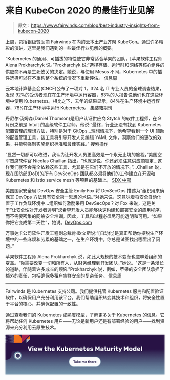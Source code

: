 # 来自 KubeCon 2020 的最佳行业见解

> 原文：<https://www.fairwinds.com/blog/best-industry-insights-from-kubecon-2020>

 上周，包括银级赞助商 Fairwinds 在内的云本土产业齐聚 KubeCon。通过许多精彩的演讲，这里是我们遇到的一些最佳行业见解的概要。

“Kubernetes 的通用、可插拔的特性使它非常适合苹果的团队，[苹果软件工程师 Alena Prokharchyk 说。”Prokharchyk 说:“选择存储、运行时和网络等核心组件的供应商不再是生死攸关的决定。她说，与使用 Mesos 不同，Kubernetes 中的插件选择可以在不重构整个系统的情况下重新评估。 [信息周](https://www.informationweek.com/cloud/apple-discusses-going-cloud-native-and-the-growing-pains/d/d-id/1339491)

云本地计算基金会(CNCF)公布了一项对 1，324 名 IT 专业人员的全球调查结果，发现 92%的受访者现在在生产环境中运行容器，83%的人报告说他们也在这些环境中使用 Kubernetes。相比之下，去年的结果显示，84%在生产环境中运行容器，78%在生产环境中运行 Kubernetes。 [集装箱期刊](https://containerjournal.com/topics/container-ecosystems/cncf-survey-finds-increased-dependency-on-containers-kubernetes/)

丹尼尔·汤姆森(Daniel Thomson)是用户认证供应商 Stytch 的软件工程师，在 9 月份之前是 Intuit 的高级软件工程师，他说:“最终，行业还没有找到 Kubernetes 配置管理的理想方法，特别是对于 GitOps...理想情况下，他希望看到一个 UI 辅助的配置管理工具，该工具将引导开发人员编辑 YAML 文件，洞察他们的更改的效果，并能够强制实施组织标准和最佳实践。” [搜索操作](https://searchitoperations.techtarget.com/news/252492459/GitOps-pros-grapple-with-Kubernetes-configuration-management)

“显然一切都可以改进，我认为让开发人员更高效是一个永无止境的旅程，”美国空军首席软件官 Nicolas Chaillan 指出。“也就是说，你还必须注意供应商锁定…这样我们就不会完全依赖这些工具，尤其是在它们不开放的情况下。”...Chaillan 说，现在国防部(DoD)的所有 DevSecOps 团队都必须将他们的工作建立在开源和 Kubernetes 和 Istio service mesh 等项目的基础上。 [SDX 中部](https://www.sdxcentral.com/articles/news/kubernetes-complexity-continues-to-challenge-vendor-lock-in-concerns/2020/11/)

美国国家安全局 DevOps 安全主管 Emily Fox 将 DevSecOps 描述为“组织用来确保其 DevOps 方法具有安全第一思想的术语。”对她来说，这意味着将安全自动化置于工作负载环境中…组织如何激励采用 DevSecOps？对 Fox 来说，这是关于“让安全性对开发者透明”您希望开发人员能够快速构建和部署安全的应用程序，而不需要密集的网络安全培训。因此，工具和过程必须尽可能透明和可用。“如果你把它变成第二天性”，她说。[DevOps.com](https://devops.com/kubecon-coverage-incentivizing-the-devsecops-culture/)

万事达卡公司软件开发工程副总裁肯·欧文斯说:“[自动化]是真正帮助你摆脱生产环境中的一些麻烦和劳累的基础之一，在生产环境中，你总是试图找出哪里出了问题。”

苹果软件工程师 Alena Prokharchyk 说，如此大规模的技术变革也意味着组织的变革。“你需要改变一切和所有人，从财务经理到开发团队，”她说。"这是一条漫长的道路，伴随着许多成长的烦恼."Prokharchyk 说，例如，苹果的安全团队承担了额外的责任，包括确保多租户集群安全的复杂任务。 [信息周](https://www.informationweek.com/cloud/apple-discusses-going-cloud-native-and-the-growing-pains/d/d-id/1339491)

* * *

Fairwinds 是 Kubernetes 支持公司。我们提供托管 Kubernetes 服务和配置验证软件，以确保用户充分利用该平台。我们帮助组织转变其技术和组织，将安全性置于平台的核心，并确保配置的一致性。

通过查看我们的 Kubernetes 成熟度模型，了解更多关于 Kubernetes 的信息。它将帮助任何 Kubernetes 用户——无论是新用户还是有部署经验的用户——找到资源来充分利用云原生技术。

[![View the Kubernetes Maturity Model](img/7fc8426b6c1a215f21de21bca434b92b.png)](https://cta-redirect.hubspot.com/cta/redirect/2184645/0520613c-a6df-4049-ac0e-94cd3520c4c4)